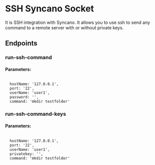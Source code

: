 # SSH Syncano Socket

It is SSH integration with Syncano. It allows you to use ssh to send any command to a remote server with or without private keys.

## Endpoints

### run-ssh-command

#### Parameters:
```

  hostName: '127.0.0.1',
  port: '22',
  userName: 'user1',
  password: '',
  command: 'mkdir testfolder'
```


### run-ssh-command-keys

#### Parameters:
```

  hostName: '127.0.0.1',
  port: '22',
  userName: 'user1',
  privatekey: '',
  command: 'mkdir testfolder'
```

